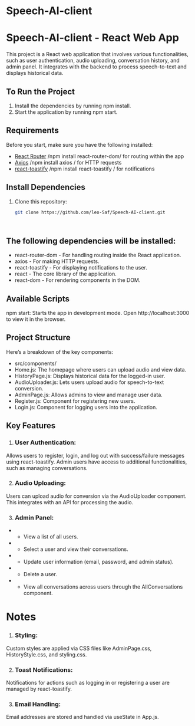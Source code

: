 # Speech-AI-client

# Speech-AI-client - React Web App

This project is a React web application that involves various functionalities, such as user authentication, audio uploading, conversation history, and admin panel. It integrates with the backend to process speech-to-text and displays historical data.

## To Run the Project
1. Install the dependencies by running npm install.
2. Start the application by running npm start.

## Requirements

Before you start, make sure you have the following installed:

- [React Router](https://reactrouter.com/) /npm install react-router-dom/  for routing within the app 
- [Axios](https://axios-http.com/) /npm install axios / for HTTP requests
- [react-toastify](https://fkhadra.github.io/react-toastify/) /npm install react-toastify / for notifications

## Install Dependencies

1. Clone this repository:

   ```bash
   git clone https://github.com/leo-Saf/Speech-AI-client.git
   



## The following dependencies will be installed:

* react-router-dom - For handling routing inside the React application.
* axios - For making HTTP requests.
* react-toastify - For displaying notifications to the user.
* react - The core library of the application.
* react-dom - For rendering components in the DOM.

## Available Scripts
npm start: Starts the app in development mode. Open http://localhost:3000 to view it in the browser.

## Project Structure
Here’s a breakdown of the key components:

* src/components/
* Home.js: The homepage where users can upload audio and view data.
* HistoryPage.js: Displays historical data for the logged-in user.
* AudioUploader.js: Lets users upload audio for speech-to-text conversion.
* AdminPage.js: Allows admins to view and manage user data.
* Register.js: Component for registering new users.
* Login.js: Component for logging users into the application.

## Key Features
1.  ### User Authentication:

Allows users to register, login, and log out with success/failure messages using react-toastify.
Admin users have access to additional functionalities, such as managing conversations.

2. ### Audio Uploading:

Users can upload audio for conversion via the AudioUploader component. This integrates with an API for processing the audio.

3. ### Admin Panel:

 * - View a list of all users.
 * - Select a user and view their conversations.
 * - Update user information (email, password, and admin status).
 * - Delete a user.
 * - View all conversations across users through the AllConversations component.


# Notes

1. ### Styling:

Custom styles are applied via CSS files like AdminPage.css, HistoryStyle.css, and styling.css.

2. ###  Toast Notifications:

Notifications for actions such as logging in or registering a user are managed by react-toastify.

3. ### Email Handling:

Email addresses are stored and handled via useState in App.js.